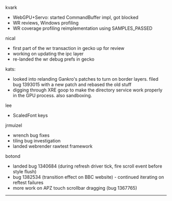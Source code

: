 kvark
* WebGPU+Servo: started CommandBuffer impl, got blocked
* WR reviews, Windows profiling
* WR coverage profiling reimplementation using SAMPLES_PASSED



nical
* first part of the wr transaction in gecko up for review
* working on updating the ipc layer
* re-landed the wr debug prefs in gecko



kats:
* looked into relanding Gankro's patches to turn on border layers. filed bug 1393015 with a new patch and rebased the old stuff
* digging through XRE goop to make the directory service work properly in the GPU process. also sandboxing.



lee
* ScaledFont keys



jrmuizel
* wrench bug fixes
* tiling bug investigation
* landed webrender rawtest framework



botond
* landed bug 1340684 (during refresh driver tick, fire scroll event before style flush) 
* bug 1382534 (transition effect on BBC website) - continued iterating on reftest failures
* more work on APZ touch scrollbar dragging (bug 1367765)

________________


